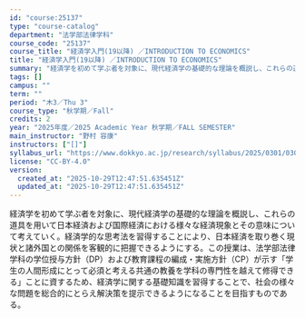 ```yaml
---
id: "course:25137"
type: "course-catalog"
department: "法学部法律学科"
course_code: "25137"
course_title: "経済学入門(19以降) ／INTRODUCTION TO ECONOMICS"
title: "経済学入門(19以降) ／INTRODUCTION TO ECONOMICS"
summary: "経済学を初めて学ぶ者を対象に、現代経済学の基礎的な理論を概説し、これらの道具を用いて日本経済および国際経済における様々な経済現象とその意味について考えていく。経済学的な思考法を習得することにより、日本経済を取り巻く現状と諸外国との関係を客観…"
tags: []
campus: ""
term: ""
period: "木3／Thu 3"
course_type: "秋学期／Fall"
credits: 2
year: "2025年度／2025 Academic Year 秋学期／FALL SEMESTER"
main_instructor: "野村 容康"
instructors: ["[]"]
syllabus_url: "https://www.dokkyo.ac.jp/research/syllabus/2025/0301/0301_25137_ja_JP.html"
license: "CC-BY-4.0"
version:
  created_at: "2025-10-29T12:47:51.635451Z"
  updated_at: "2025-10-29T12:47:51.635451Z"
---
```

経済学を初めて学ぶ者を対象に、現代経済学の基礎的な理論を概説し、これらの道具を用いて日本経済および国際経済における様々な経済現象とその意味について考えていく。経済学的な思考法を習得することにより、日本経済を取り巻く現状と諸外国との関係を客観的に把握できるようにする。この授業は、法学部法律学科の学位授与方針（DP）および教育課程の編成・実施方針（CP）が示す「学生の人間形成にとって必須と考える共通の教養を学科の専門性を越えて修得できる」ことに資するため、経済学に関する基礎知識を習得することで、社会の様々な問題を総合的にとらえ解決策を提示できるようになることを目指すものである。
